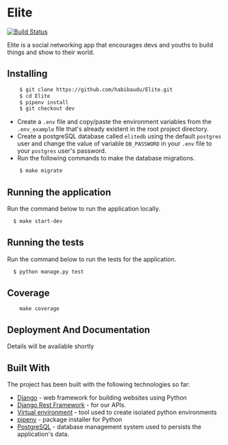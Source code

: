 # Elite
[![Build Status](https://api.travis-ci.org/habibaudu/Elite.svg?branch=dev)](https://travis-ci.org/habibaudu/Elite)

Elite is a social networking app that encourages devs and youths to build things and show to their world.

## Installing

```sh
    $ git clone https://github.com/habibaudu/Elite.git
    $ cd Elite
    $ pipenv install
    $ git checkout dev
```

* Create a `.env` file and copy/paste the environment variables from the `.env_example` file that's already existent in the root project directory.
* Create a postgreSQL database called `elitedb` using the default `postgres` user and change the value of variable `DB_PASSWORD` in your `.env` file to your `postgres` user's password.
* Run the following commands to make the database migrations.

```sh
    $ make migrate

```

## Running the application

Run the command below to run the application locally.
```sh
  $ make start-dev
  ```


## Running the tests

Run the command below to run the tests for the application.
```sh
  $ python manage.py test
  ```

## Coverage
```
    make coverage
```

## Deployment And Documentation

Details will be available shortly

## Built With

The project has been built with the following technologies so far:

* [Django](https://www.djangoproject.com/) - web framework for building websites using Python
* [Django Rest Framework](https://www.django-rest-framework.org) -  for our APIs.
* [Virtual environment](https://virtualenv.pypa.io/en/stable/) - tool used to create isolated python environments
* [pipenv](https://pipenv-fork.readthedocs.io) - package installer for Python
* [PostgreSQL](https://www.postgresql.org/) - database management system used to persists the application's data.

